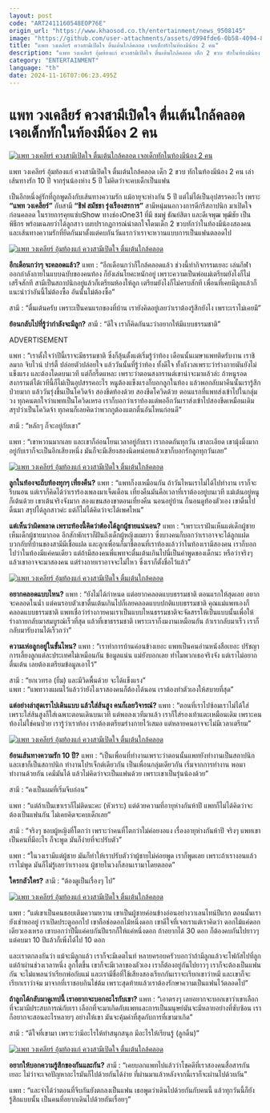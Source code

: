 ```yaml
---
layout: post
code: "ART2411160548EOP76E"
origin_url: "https://www.khaosod.co.th/entertainment/news_9508145"
image: "https://github.com/user-attachments/assets/d994fde6-0b58-4094-818f-853a32b11bc3"
title: "แพท วงเคลียร์ ควงสามีเปิดใจ ตื่นเต้นใกล้คลอด เจอเด็กทักในท้องมีน้อง 2 คน"
description: "แพท วงเคลียร์ อุ้มท้องแก่ ควงสามีเปิดใจ ตื่นเต้นใกล้คลอด เด็ก 2 ขวบ ทักในท้องมีน้อง 2 คน เล่าเส้นทางรัก 10 ปี จากรุ่นน้องห่าง 5 ปี ไม่คิดว่าจะคบเด็กเป็นแฟน "
category: "ENTERTAINMENT"
language: "th"
date: 2024-11-16T07:06:23.495Z
---
```


# แพท วงเคลียร์ ควงสามีเปิดใจ ตื่นเต้นใกล้คลอด เจอเด็กทักในท้องมีน้อง 2 คน

[![แพท วงเคลียร์ ควงสามีเปิดใจ ตื่นเต้นใกล้คลอด เจอเด็กทักในท้องมีน้อง 2 คน](https://www.khaosod.co.th/wpapp/uploads/2024/11/pat_clear_pregnant-8.jpg "แพท วงเคลียร์ ควงสามีเปิดใจ ตื่นเต้นใกล้คลอด เจอเด็กทักในท้องมีน้อง 2 คน")](https://www.khaosod.co.th/wpapp/uploads/2024/11/pat_clear_pregnant-8.jpg)

แพท วงเคลียร์ อุ้มท้องแก่ ควงสามีเปิดใจ ตื่นเต้นใกล้คลอด เด็ก 2 ขวบ ทักในท้องมีน้อง 2 คน เล่าเส้นทางรัก 10 ปี จากรุ่นน้องห่าง 5 ปี ไม่คิดว่าจะคบเด็กเป็นแฟน

เป็นอีกหนึ่งคู่รักที่ถูกพูดถึงกับเส้นทางความรัก แม้อายุจะห่างกัน 5 ปี แต่ไม่ได้เป็นอุปสรรคอะไร เพราะ **“แพท วงเคลียร์”** กับสามี **“ชิฟ สมัชชา รุ่งเรืองสรการ”** สามีหนุ่มนอกวงการดีกรีสถาปนิก มาเปิดใจก่อนคลอด ในรายการคุยแซ่บShow ทางช่องOne31 ที่มี ชมพู่ ธัณย์สิตา และดีเจพุฒ พุฒิชัย เป็นพิธีกร พร้อมเฉลยว่าได้ลูกสาว เผยปรากฏการณ์น่าตกใจโดนเด็ก 2 ขวบทักว่าในท้องมีน้องสองคน และเส้นทางความรักที่ยึดกันมาตั้งแต่คบกันวันแรกว่าเราจะหวานแบบการเป็นแฟนตลอดไป

[![แพท วงเคลียร์ อุ้มท้องแก่ ควงสามีเปิดใจ ตื่นเต้นใกล้คลอด](https://www.khaosod.co.th/wpapp/uploads/2024/11/pat_clear_pregnant-2.jpg)](https://www.khaosod.co.th/wpapp/uploads/2024/11/pat_clear_pregnant-2.jpg)

**อีกเดือนกว่าๆ จะคลอดแล้ว?** แพท : “อีกเดือนกว่าก็ใกล้คลอดแล้ว ช่วงนี้ทำกิจกรรมเยอะ เล่นกีฬาออกกำลังกายในแบบฉบับของคนท้อง ก็ยังเล่นโยคะหนักอยู่ เพราะความเป็นพ่อแม่เตรียมยังไงก็ไม่เสร็จสักที สามีเป็นสถาปนิกอยู่แล้วก็เตรียมห้องให้ลูก เตรียมยังไงก็ไม่ครบสักที เพื่อนที่เคยมีลูกแล้วก็แนะนำว่าอันนี้ไม่ต้องซื้อ อันนั้นไม่ต้องซื้อ”

สามี : “ตื่นเต้นครับ เพราะเป็นคนแรกของที่บ้าน เรายังคิดอยู่เลยว่าเราต้องรู้สึกยังไง เพราะเราไม่เคยมี”

**ย้อนกลับไปที่รู้ว่ากำลังจะมีลูก?** สามี : “ดีใจ เราก็คิดกันนะว่าอยากให้มีแบบธรรมชาติ”

ADVERTISEMENT

แพท : “เราตั้งใจว่าปีนี้เราจะมีธรรมชาติ ซึ่งก็ลุ้นตั้งแต่เริ่มรู้ว่าท้อง เดือนนั้นเมษาแพทติดรับงาน เราชิลมาก จิบไวน์ ปาร์ตี้ ปล่อยตัวปล่อยใจ แล้ววันนั้นที่รู้ว่าท้อง ทั้งดีใจ ทั้งกังวลเพราะว่าร่างกายมันยังไม่แข็งแรง และต้องโดดบนเวที แต่ก็กรี๊ดแหละ เพราะว่าตอนสงกรานต์เขาน่าจะมาแล้วล่ะ ถ้าหนูรอดสงกรานต์ได้เวทีนี้ก็ไม่เป็นอุปสรรคอะไร หนูต้องแข็งแรงก็บอกลูกในท้อง แล้วพอกลับมาคืนนั้นเรารู้สึกป่วยมาก แล้ววันรุ่งขึ้นเป็นโควิดจ้า สองขีดท้องด้วย สองขีดโควิดด้วย ตอนแรกที่แพทส่งเข้าไปในกลุ่มวง ทุกคนตกใจว่าแพทเป็นโควิดเหรอ เราก็บอกว่าเราท้องแต่พออีกวันเราส่งเข้าไปสองขีดเหมือนเดิม สรุปว่าเป็นโควิดจ้า ทุกคนก็เลยคิดว่าพวกกูต้องแตกตื่นอันไหนก่อนดี”

สามี : “หลักๆ ก็จะอยู่กับเขา”

แพท : “เขาหวานมากเลย และเขาก็อ่อนโยนเวลาอยู่กับเรา เรากอดกันทุกวัน เขาละเอียด เขามุ้งมิ้งมาก อยู่กับเราก็จะเป็นอีกเสียงหนึ่ง มันก็จะมีเสียงสองนิดหน่อยแล้วเขาก็บอกรักลูกทุกวันเลย”

[![แพท วงเคลียร์ อุ้มท้องแก่ ควงสามีเปิดใจ ตื่นเต้นใกล้คลอด](https://www.khaosod.co.th/wpapp/uploads/2024/11/pat_clear_pregnant-5.jpg)](https://www.khaosod.co.th/wpapp/uploads/2024/11/pat_clear_pregnant-5.jpg)

**ลูกในท้องจะถีบท้องทุกๆ เที่ยงคืน?** แพท : “แพทก็งงเหมือนกัน ถ้าวันไหนเราไม่ได้ไปทำงาน เราก็จะรีบนอน แต่เราก็คิดได้ว่าเราร้องเพลงมาเจ็ดเดือน เที่ยงคืนมันคือเวลาที่เราต้องอยู่บนเวที แม่เต้นอยู่หนูก็เต้นด้วย เขาเต้นจริงจังมาก สองแขนสองขาตอนเที่ยงคืน นอนอยู่บ้าน ก็นอนดูท้องตัวเอง เขาดิ้นไปดิ้นมา สรุปได้ลูกสาวค่ะ แต่ก็ไม่ได้คิดว่าจะได้เพศไหน”

**แต่เห็นว่าผิดพลาด เพราะท้องนี้คิดว่าต้องได้ลูกผู้ชายแน่นอน?** แพท : “เพราะเราฝันเห็นแต่เด็กผู้ชาย เห็นเด็กผู้ชายมากอด อีกสักพักเราก็ฝันถึงเด็กผู้หญิงผมยาว ซึ่งบางคนก็บอกว่าเราอาจจะได้ลูกแฝด บวกกับที่บ้านของสามีมีเชื้อแฝด และลูกเพื่อนก็มาชี้ตอนที่เราท้องแล้วว่าในท้องเรามีสองคน เราก็บอกไปว่าในท้องมีแค่คนเดียว แต่ถ้ามีสองคนพี่แพทจะตื่นเต้นเกินไปนี่เป็นคำพูดของเด็กนะ หรือว่าจริงๆ แล้วเขาอาจจะมาสองคน แต่ร่างกายเราอาจจะไม่ไหว ซึ่งเราก็ตั้งชื่อไว้แล้ว”

[![แพท วงเคลียร์ อุ้มท้องแก่ ควงสามีเปิดใจ ตื่นเต้นใกล้คลอด](https://www.khaosod.co.th/wpapp/uploads/2024/11/pat_clear_pregnant-7.jpg)](https://www.khaosod.co.th/wpapp/uploads/2024/11/pat_clear_pregnant-7.jpg)

**อยากคลอดแบบไหน?** แพท : “ยังไม่ได้กำหนด แต่อยากคลอดแบบธรรมชาติ ตอนแรกให้สุดเลย อยากจะคลอดในน้ำ แต่คนรอบตัวเขาตื่นเต้นเกินไปก็เลยคลอดแบบปกติแบบธรรมชาติ คุณแม่แพทเองก็คลอดแบบธรรมชาติ แพทเชื่อว่าร่างกายคนเราเป็นแบบไหนธรรมชาติจะจัดสรรให้เป็นแบบนั้นเพื่อให้ร่างกายกลับมาสมบูรณ์เร็วที่สุด แล้วที่เขาธรรมชาติ เพราะเราก็งมงานเหมือนกัน ถ้าเรากลับมาเร็ว เราก็กลับมารับงานได้เร็วกว่า”

**ความเห่อลูกอยู่ในขั้นไหน?** แพท : “เราทำการบ้านค่อนข้างเยอะ แพทเป็นคนอ่านหนังสือเยอะ ปรัชญาการเลี้ยงลูกแต่ละประเทศไม่เหมือนกัน ข้อมูลแน่น แม่ยังบอกเลย ทำไมพวกเธอจริงจัง แต่เราไม่อยากตื่นเต้น เลยต้องเตรียมข้อมูลเอาไว้”

สามี : “ยกเวทรอ (ยิ้ม) และมีวิดพื้นด้วย จะได้แข็งแรง”  
แพท : “แพทวางแผนไว้แล้วว่ายังไงเราสองคนก็ต้องได้นอน เราต้องทำตัวเองให้สบายที่สุด”

**แต่อย่างล่าสุดเราไปเดินแบบ แล้วใส่ส้นสูง คนก็เลยวิจารณ์?** แพท : “ตอนที่เราไปซ้อมเราไม่ได้ใส่เพราะใส่ส้นสูงก็ใส่เฉพาะตอนเดินบนเวที แต่พอลงเวทีมาแล้ว เราก็ใส่รองเท้าแตะเหมือนเดิม เพราะคนท้องไม่ใช่คนป่วย เรารู้ว่าเราท้อง เราต้องเตรียมร่างกายไว้เสมอ แต่หลายคนอาจจะไม่มีเวลาเตรียม”

[![แพท วงเคลียร์ อุ้มท้องแก่ ควงสามีเปิดใจ ตื่นเต้นใกล้คลอด](https://www.khaosod.co.th/wpapp/uploads/2024/11/pat_clear_pregnant-4.jpg)](https://www.khaosod.co.th/wpapp/uploads/2024/11/pat_clear_pregnant-4.jpg)



**ย้อนเส้นทางความรัก 10 ปี?** แพท : “เป็นเพื่อนที่ทำงานเพราะว่าตอนนั้นแพทยังทำงานเป็นสถาปนิก และเขาก็เป็นสถาปนิก ทำงานโปรเจ็กต์เดียวกัน เป็นเพื่อนกลุ่มเดียวกัน เริ่มจากการทำงาน พอมาทำงานด้วยกัน เคมีมันได้ แล้วไม่คิดว่าจะเป็นแฟนด้วย เพราะเขาเป็นรุ่นน้องด้วย”

สามี : “คงเป็นผมที่เริ่มจีบก่อน”

แพท : “แต่ถ้าเป็นเขาเราก็ไม่ติดนะคะ (หัวเราะ) แต่ด้วยความที่อายุห่างกันห้าปี แพทก็ไม่ได้คิดว่าจะต้องเป็นแฟนกัน ไม่เคยคิดจะคบเด็กเลย”

สามี : “จริงๆ ชอบผู้หญิงที่โตกว่า เพราะว่าคนที่โตกว่าไม่ค่อยงอแง เรื่องอายุห่างกันห้าปี จริงๆ แพทเขาเป็นคนที่มีอะไร ก็จะพูด มันก็ง่ายที่จะปรับตัว”

แพท : “ในวงเรามีแต่ผู้ชาย มันก็ทำให้เราปรับตัวว่าผู้ชายไม่ค่อยพูด เราก็พูดเลย เพราะถ้าเรางอนแล้วเราไม่พูด มันก็ไม่รู้เลยว่าเรางอน ผู้ชายในวงก็สอนเรามาโดยตลอด”

**ใครกลัวใคร?** สามี : “ต้องดูเป็นเรื่องๆ ไป”

[![แพท วงเคลียร์ อุ้มท้องแก่ ควงสามีเปิดใจ ตื่นเต้นใกล้คลอด](https://www.khaosod.co.th/wpapp/uploads/2024/11/pat_clear_pregnant-3.jpg)](https://www.khaosod.co.th/wpapp/uploads/2024/11/pat_clear_pregnant-3.jpg)

แพท : “แต่เขาเป็นคนชอบเติมความหวาน เขาเป็นผู้ชายค่อนข้างอ่อนอย่างวาเลนไทน์ปีแรก ตอนนั้นเรายังเช่าหออยู่ เราเปิดประตูออกไป เขาถือช่อดอกไม้หนึ่งดอก เขาดีใจที่เจอเราแต่เราคิดว่า ดอกไม้แค่ดอกเดียวเองเหรอ เขาบอกว่าปีนี้แค่คบกันปีแรกก็ให้แค่หนึ่งดอก ถ้าอยากได้ 30 ดอก ก็ต้องคบกันไปยาวๆ แต่คบมา 10 ปีแล้วก็เพิ่งได้ไป 10 ดอก

และเราตกลงกันว่า แม้จะมีลูกแล้ว เราก็จะมีเดตไนท์ หลายครอบครัวบอกว่าถ้ามีลูกแล้วจะโฟกัสไปที่ลูก แต่ถ้าผ่านช่วงเวลาหนึ่ง ลูกโตขึ้น เขาก็จะมีเวลาของตัวเอง เราก็ต้องอยู่กันไปยาวๆ เราก็จะต้องเป็นแฟนกัน จะไม่แพลนว่าเรียกพ่อกับแม่ และเรามีชื่อที่ใช้เสียงสองเรียกกันเราจะเรียกเขาว่าหมี และเขาก็จะเรียกเราว่าจ่ม มาจากที่เราชอบกินไข่ต้ม เพราะสุดท้ายแล้วเราต้องรักษาความเป็นแฟนไว้ตลอดไป”

**ถ้าลูกได้กลับมาดูเทปนี้ เราอยากจะบอกอะไรกับเขา?** แพท : “เอาตรงๆ เลยอยากจะบอกเขาว่าเขาเลือกที่จะมามีประสบการณ์กับเรา เลือกที่จะมาเกิดกับแพทและการเป็นมนุษย์มันจะมีหลายอย่างที่ซับซ้อน เราก็อยากจะสอนอะไรหลายๆ อย่างให้เขา มันจะคุ้มค่าที่สุดกับการที่เขามาเกิด”

สามี : “ดีใจที่เขามา เพราะว่ามีอะไรให้ทำสนุกสนุก มีอะไรให้เรียนรู้ (ลูกดิ้น)”

[![แพท วงเคลียร์ อุ้มท้องแก่ ควงสามีเปิดใจ ตื่นเต้นใกล้คลอด](https://www.khaosod.co.th/wpapp/uploads/2024/11/pat_clear_pregnant-6.jpg)](https://www.khaosod.co.th/wpapp/uploads/2024/11/pat_clear_pregnant-6.jpg)

**อยากให้บอกความรู้สึกของกันและกัน?** สามี : “เคยบอกแพทไปแล้วว่าโชคดีที่เราสองคนสื่อสารกันเยอะ ไม่ว่าจะเจอปัญหาอะไรมันก็ไปด้วยกันได้ง่าย ที่ผ่านมาแล้วหลังจากนี้เราก็จะผ่านไปด้วยกัน”

แพท : “และจำได้ว่าตอนที่จีบกันยังตกลงเป็นแฟน เธอพูดว่าเดินไปด้วยกันกับคนนี้ แล้วทุกวันนี้ก็ยังรู้สึกแบบนั้น เป็นคนที่อยากเดินไปด้วยกันเรื่อยๆ”